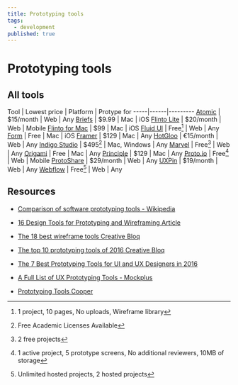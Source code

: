 ```yaml
---
title: Prototyping tools
tags:
  - development
published: true
---
```


# Prototyping tools



## All tools



Tool | Lowest price | Platform | Protype for
-----|------|---------
[Atomic](https://atomic.io/) | $15/month | Web | Any
[Briefs](http://giveabrief.com/) | $9.99 | Mac | iOS
[Flinto Lite](https://www.flinto.com/) | $20/month | Web | Mobile
[Flinto for Mac](https://www.flinto.com/mac) | $99 | Mac | iOS
[Fluid UI](https://www.fluidui.com/) | Free[^fluid] | Web | Any
[Form](http://www.relativewave.com/form/) | Free | Mac | iOS
[Framer](https://framerjs.com/) | $129 | Mac | Any
[HotGloo](https://www.hotgloo.com/) | €15/month | Web | Any
[Indigo Studio](http://www.infragistics.com/products/indigo-studio) | $495[^indigo] | Mac, Windows | Any
[Marvel](https://marvelapp.com/) | Free[^marvel] | Web | Any
[Origami](https://facebook.github.io/origami/) | Free | Mac | Any 
[Principle](http://principleformac.com/) | $129 | Mac | Any
[Proto.io](https://proto.io/) | Free[^proto.io] | Web | Mobile
[ProtoShare](http://www.protoshare.com/) | $29/month |  Web | Any
[UXPin](https://www.uxpin.com/) | $19/month | Web | Any
[Webflow](https://webflow.com/) | Free[^webflow] | Web | Any


[^fluid]: 1 project, 10 pages, No uploads, Wireframe library
[^indigo]: Free Academic Licenses Available
[^marvel]: 2 free projects
[^proto.io]: 1 active project, 5 prototype screens, No additional reviewers, 10MB of storage
[^webflow]: Unlimited hosted projects, 2 hosted projects

## Resources
* [Comparison of software prototyping tools - Wikipedia](https://en.wikipedia.org/wiki/Comparison_of_software_prototyping_tools)
* [16 Design Tools for Prototyping and Wireframing Article](https://www.sitepoint.com/tools-prototyping-wireframing-2/)
* [The 18 best wireframe tools  Creative Bloq](http://www.creativebloq.com/wireframes/top-wireframing-tools-11121302)
* [The top 10 prototyping tools of 2016  Creative Bloq](http://www.creativebloq.com/web-design/top-10-prototyping-tools-2016-21619216)
* [The 7 Best Prototyping Tools for UI and UX Designers in 2016](https://blog.prototypr.io/the-7-best-prototyping-tools-for-ui-and-ux-designers-in-2016-701263ae65e8#.ekrtqfl12)
* [A Full List of UX Prototyping Tools - Mockplus](http://www.mockplus.com/blog/post/121-a-full-list-of-ux-prototyping-tools)

* [Prototyping Tools Cooper](http://www.cooper.com/prototyping-tools)
